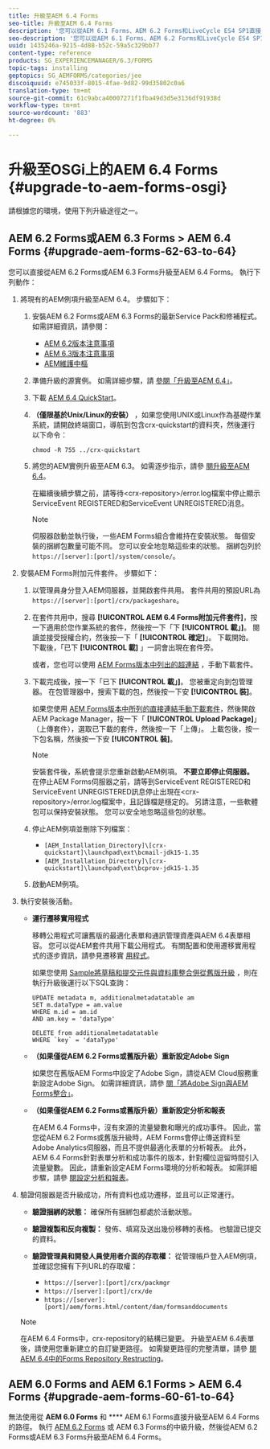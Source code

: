 ```yaml
---
title: 升級至AEM 6.4 Forms
seo-title: 升級至AEM 6.4 Forms
description: '您可以從AEM 6.1 Forms、AEM 6.2 Forms和LiveCycle ES4 SP1直接升級至AEM 6.3 Forms。 '
seo-description: '您可以從AEM 6.1 Forms、AEM 6.2 Forms和LiveCycle ES4 SP1直接升級至AEM 6.3 Forms。 '
uuid: 1435246a-9215-4d88-b52c-59a5c329bb77
content-type: reference
products: SG_EXPERIENCEMANAGER/6.3/FORMS
topic-tags: installing
geptopics: SG_AEMFORMS/categories/jee
discoiquuid: e745033f-8015-4fae-9d82-99d35802c0a6
translation-type: tm+mt
source-git-commit: 61c9abca40007271f1fba49d3d5e3136df91938d
workflow-type: tm+mt
source-wordcount: '883'
ht-degree: 0%

---
```



# 升級至OSGi上的AEM 6.4 Forms {#upgrade-to-aem-forms-osgi}

請根據您的環境，使用下列升級途徑之一。

## AEM 6.2 Forms或AEM 6.3 Forms > AEM 6.4 Forms {#upgrade-aem-forms-62-63-to-64}

您可以直接從AEM 6.2 Forms或AEM 6.3 Forms升級至AEM 6.4 Forms。 執行下列動作：

1. 將現有的AEM例項升級至AEM 6.4。 步驟如下：

   1. 安裝AEM 6.2 Forms或AEM 6.3 Forms的最新Service Pack和修補程式。 如需詳細資訊，請參閱：

      * [AEM 6.2版本注意事項](https://helpx.adobe.com/tw/experience-manager/6-2/release-notes.html)
      * [AEM 6.3版本注意事項](https://helpx.adobe.com/tw/experience-manager/6-3/release-notes.html)
      * [AEM維護中樞](https://helpx.adobe.com/experience-manager/aem-releases-updates.html)
   1. 準備升級的源實例。 如需詳細步驟，請 [參閱「升級至AEM 6.4」](/help/sites-deploying/upgrade.md#preparing%20the%20source%20instance)。
   1. 下載 [AEM 6.4 QuickStart](/help/sites-deploying/deploy.md#getting%20the%20software)。
   1. **（僅限基於Unix/Linux的安裝）** ，如果您使用UNIX或Linux作為基礎作業系統，請開啟終端窗口，導航到包含crx-quickstart的資料夾，然後運行以下命令：

      `chmod -R 755 ../crx-quickstart`

   1. 將您的AEM實例升級至AEM 6.3。 如需逐步指示，請參 [閱升級至AEM 6.4](/help/sites-deploying/upgrade.md)。

      在繼續後續步驟之前，請等待&lt;crx-repository>/error.log檔案中停止顯示ServiceEvent REGISTERED和ServiceEvent UNREGISTERED消息。

      >[!NOTE]
      >
      >伺服器啟動並執行後，一些AEM Forms組合會維持在安裝狀態。 每個安裝的捆綁包數量可能不同。 您可以安全地忽略這些束的狀態。 捆綁包列於 `https://[server]:[port]/system/console/`。


1. 安裝AEM Forms附加元件套件。 步驟如下：

   1. 以管理員身分登入AEM伺服器，並開啟套件共用。 套件共用的預設URL為 `https://[server]:[port]/crx/packageshare`。
   1. 在套件共用中，搜尋 **[!UICONTROL AEM 6.4 Forms附加元件套件]**，按一下適用於您作業系統的套件，然後按一下「下 **[!UICONTROL 載」]**。 閱讀並接受授權合約，然後按一下「 **[!UICONTROL 確定]**」。 下載開始。 下載後，「已下 **[!UICONTROL 載]** 」一詞會出現在套件旁。

      或者，您也可以使用 [AEM Forms版本中列出的超連結](https://helpx.adobe.com/aem-forms/kb/aem-forms-releases.html) ，手動下載套件。

   1. 下載完成後，按一下「已下 **[!UICONTROL 載」]**。 您被重定向到包管理器。 在包管理器中，搜索下載的包，然後按一下安 **[!UICONTROL 裝]**。

      如果您使用 [AEM Forms版本中所列的直接連結手動下載套件](https://helpx.adobe.com/aem-forms/kb/aem-forms-releases.html)，然後開啟AEM Package Manager，按一下「 **[!UICONTROL Upload Package]**」（上傳套件），選取已下載的套件，然後按一下「上傳」。 上載包後，按一下包名稱，然後按一下安 **[!UICONTROL 裝]**。

      >[!NOTE]
      >
      >安裝套件後，系統會提示您重新啟動AEM例項。 **不要立即停止伺服器。** 在停止AEM Forms伺服器之前，請等到ServiceEvent REGISTERED和ServiceEvent UNREGISTERED訊息停止出現在&lt;crx-repository>/error.log檔案中，且記錄檔是穩定的。 另請注意，一些軟體包可以保持安裝狀態。 您可以安全地忽略這些包的狀態。

   1. 停止AEM例項並刪除下列檔案：

      * `[AEM_Installation_Directory]\[crx-quickstart]\launchpad\ext\bcmail-jdk15-1.35`
      * `[AEM_Installation_Directory]\[crx-quickstart]\launchpad\ext\bcprov-jdk15-1.35`
   1. 啟動AEM例項。


1. 執行安裝後活動。

   * **運行遷移實用程式**

      移轉公用程式可讓舊版的最適化表單和通訊管理資產與AEM 6.4表單相容。 您可以從AEM套件共用下載公用程式。 有關配置和使用遷移實用程式的逐步資訊，請參見遷移實 [用程式](/help/forms/using/migration-utility.md)。

      如果您使用 [Sample將草稿和提交元件與資料庫整合併從舊版升級](integrate-draft-submission-database.md) ，則在執行升級後運行以下SQL查詢：

      ```
      UPDATE metadata m, additionalmetadatatable am
      SET m.dataType = am.value
      WHERE m.id = am.id
      AND am.key = 'dataType'
      ```

      ```
      DELETE from additionalmetadatatable
      WHERE `key` = 'dataType'
      ```

   * **（如果僅從AEM 6.2 Forms或舊版升級）重新設定Adobe Sign**

      如果您在舊版AEM Forms中設定了Adobe Sign，請從AEM Cloud服務重新設定Adobe Sign。 如需詳細資訊，請參 [閱「將Adobe Sign與AEM Forms整合」](/help/forms/using/adobe-sign-integration-adaptive-forms.md)。

   * **（如果僅從AEM 6.2 Forms或舊版升級）重新設定分析和報表**

      在AEM 6.4 Forms中，沒有來源的流量變數和曝光的成功事件。 因此，當您從AEM 6.2 Forms或舊版升級時，AEM Forms會停止傳送資料至Adobe Analytics伺服器，而且不提供最適化表單的分析報表。 此外，AEM 6.4 Forms針對表單分析和成功事件的版本，針對欄位逗留時間引入流量變數。 因此，請重新設定AEM Forms環境的分析和報表。 如需詳細步驟，請參 [閱設定分析和報表](/help/forms/using/configure-analytics-forms-documents.md)。

1. 驗證伺服器是否升級成功，所有資料也成功遷移，並且可以正常運行。

   * **驗證捆綁的狀態：** 確保所有捆綁包都處於活動狀態。
   * **驗證複製和反向複製：** 發佈、填寫及送出幾份移轉的表格。 也驗證已提交的資料。
   * **驗證管理員和開發人員使用者介面的存取權：** 從管理帳戶登入AEM例項，並確認您擁有下列URL的存取權：

      * `https://[server]:[port]/crx/packmgr`
      * `https://[server]:[port]/crx/de`
      * `https://[server]:[port]/aem/forms.html/content/dam/formsanddocuments`

   >[!NOTE]
   在AEM 6.4 Forms中，crx-repository的結構已變更。 升級至AEM 6.4表單後，請使用您重新建立的自訂變更路徑。 如需變更路徑的完整清單，請參 [閱AEM 6.4中的Forms Repository Restructing](/help/sites-deploying/forms-repository-restructuring-in-aem-6-4.md)。

## AEM 6.0 Forms and AEM 6.1 Forms > AEM 6.4 Forms {#upgrade-aem-forms-60-61-to-64}

無法使用從 **AEM 6.0 Forms** 和 **** AEM 6.1 Forms直接升級至AEM 6.4 Forms的路徑。 執行 [AEM 6.2 Forms](/help/forms/using/upgrade.md) 或 [](/help/forms/using/upgrade.md) AEM 6.3 Forms的中級升級，然後從AEM 6.2 Forms或AEM 6.3 Forms升級至AEM 6.4 Forms。
